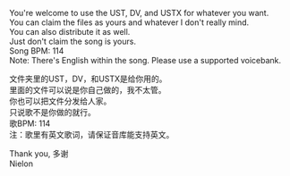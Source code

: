You're welcome to use the UST, DV, and USTX for whatever you want.<br>
You can claim the files as yours and whatever I don't really mind.<br>
You can also distribute it as well.<br>
Just don't claim the song is yours.<br>
Song BPM: 114<br>
Note: There's English within the song. Please use a supported voicebank.

文件夹里的UST，DV，和USTX是给你用的。<br>
里面的文件可以说是你自己做的，我不太管。<br>
你也可以把文件分发给人家。<br>
只说歌不是你做的就行。<br>
歌BPM: 114<br>
注：歌里有英文歌词，请保证音库能支持英文。

Thank you, 多谢<br>
Nielon